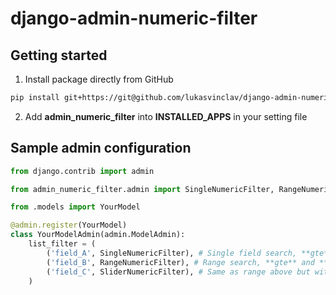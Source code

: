 # django-admin-numeric-filter

## Getting started

1. Install package directly from GitHub

```bash
pip install git+https://git@github.com/lukasvinclav/django-admin-numeric-filter.git
```

2. Add **admin_numeric_filter** into **INSTALLED_APPS** in your setting file

## Sample admin configuration

```python
from django.contrib import admin

from admin_numeric_filter.admin import SingleNumericFilter, RangeNumericFilter, SliderNumericFilter

from .models import YourModel

@admin.register(YourModel)
class YourModelAdmin(admin.ModelAdmin):
    list_filter = (
        ('field_A', SingleNumericFilter), # Single field search, **gte** lookup
        ('field_B', RangeNumericFilter), # Range search, **gte** and **lte** lookup
        ('field_C', SliderNumericFilter), # Same as range above but with slider
    )
```